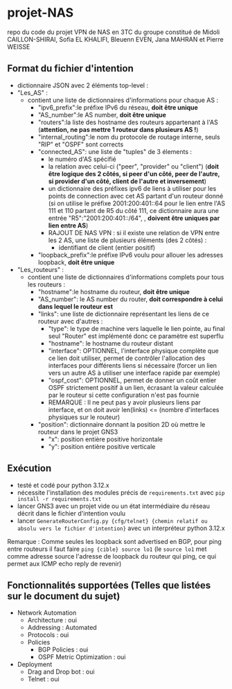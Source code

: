 # projet-NAS
repo du code du projet VPN de NAS en 3TC du groupe constitué de Midoli CAILLON-SHIRAI, Sofia EL KHALIFI, Bleuenn EVEN, Jana MAHRAN et Pierre WEISSE

## Format du fichier d'intention
- dictionnaire JSON avec 2 éléments top-level :
- "Les_AS" :
    - contient une liste de dictionnaires d'informations pour chaque AS :
        - "ipv6_prefix":le préfixe IPv6 du réseau, **doit être unique**
        - "AS_number":le AS number, **doit être unique**
        - "routers":la liste des hostname des routeurs appartenant à l'AS (**attention, ne pas mettre 1 routeur dans plusieurs AS !**)
        - "internal_routing":le nom du protocole de routage interne, seuls "RIP" et "OSPF" sont corrects
        - "connected_AS": une liste de "tuples" de 3 élements :
            - le numéro d'AS spécifié
            - la relation avec celui-ci ("peer", "provider" ou "client") (**doit être logique des 2 côtés, si peer d'un côté, peer de l'autre, si provider d'un côté, client de l'autre et inversement**)
            - un dictionnaire des préfixes ipv6 de liens à utiliser pour les points de connection avec cet AS partant d'un routeur donné (si on utilise le préfixe 2001:200:401::64 pour le lien entre l'AS 111 et 110 partant de R5 du côté 111, ce dictionnaire aura une entrée "R5":"2001:200:401::/64", , **doivent être uniques par lien entre AS**)
            - RAJOUT DE NAS VPN : si il existe une relation de VPN entre les 2 AS, une liste de plusieurs éléments (des 2 côtés) :
                - identifiant de client (entier positif)
        - "loopback_prefix":le préfixe IPv6 voulu pour allouer les adresses loopback, **doit être unique**
- "Les_routeurs" :
    - contient une liste de dictionnaires d'informations complets pour tous les routeurs :
        - "hostname":le hostname du routeur, **doit être unique**
        - "AS_number": le AS number du router, **doit correspondre à celui dans lequel le routeur est**
        - "links": une liste de dictionnaire représentant les liens de ce routeur avec d'autres :
            - "type": le type de machine vers laquelle le lien pointe, au final seul "Router" est implémenté donc ce paramètre est superflu
            - "hostname": le hostname du routeur distant
            - "interface": OPTIONNEL, l'interface physique complète que ce lien doit utiliser, permet de contrôler l'allocation des interfaces pour différents liens si nécessaire (forcer un lien vers un autre AS à utiliser une interface rapide par exemple)
            - "ospf_cost": OPTIONNEL, permet de donner un coût entier OSPF strictement positif à un lien, écrasant la valeur calculée par le routeur si cette configuration n'est pas fournie
            - REMARQUE : Il ne peut pas y avoir plusieurs liens par interface, et on doit avoir len(links) <= (nombre d'interfaces physiques sur le routeur)
        - "position": dictionnaire donnant la position 2D où mettre le routeur dans le projet GNS3
            - "x": position entière positive horizontale
            - "y": position entière positive verticale

## Exécution
- testé et codé pour python 3.12.x
- nécessite l'installation des modules précis de `requirements.txt` avec `pip install -r requirements.txt`
- lancer GNS3 avec un projet vide ou un état intermédiaire du réseau décrit dans le fichier d'intention voulu
- lancer `GenerateRouterConfig.py {cfg/telnet} {chemin relatif ou absolu vers le fichier d'intention}` avec un interpréteur python 3.12.x

Remarque : Comme seules les loopback sont advertised en BGP, pour ping entre routeurs il faut faire `ping {cible} source lo1` (le `source lo1` met comme adresse source l'adresse de loopback du routeur qui ping, ce qui permet aux ICMP echo reply de revenir)


## Fonctionnalités supportées (Telles que listées sur le document du sujet)
- Network Automation
    - Architecture : oui
    - Addressing : Automated
    - Protocols : oui
    - Policies
        - BGP Policies : oui
        - OSPF Metric Optimization : oui
- Deployment
    - Drag and Drop bot : oui
    - Telnet : oui
